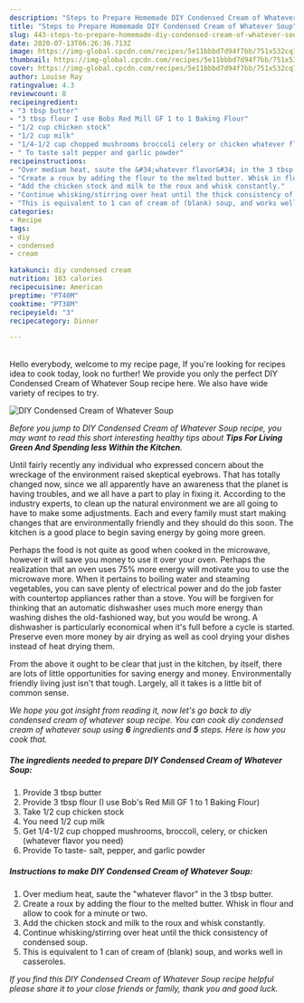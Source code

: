 ```yaml
---
description: "Steps to Prepare Homemade DIY Condensed Cream of Whatever Soup"
title: "Steps to Prepare Homemade DIY Condensed Cream of Whatever Soup"
slug: 443-steps-to-prepare-homemade-diy-condensed-cream-of-whatever-soup
date: 2020-07-13T06:26:36.713Z
image: https://img-global.cpcdn.com/recipes/5e11bbbd7d94f7bb/751x532cq70/diy-condensed-cream-of-whatever-soup-recipe-main-photo.jpg
thumbnail: https://img-global.cpcdn.com/recipes/5e11bbbd7d94f7bb/751x532cq70/diy-condensed-cream-of-whatever-soup-recipe-main-photo.jpg
cover: https://img-global.cpcdn.com/recipes/5e11bbbd7d94f7bb/751x532cq70/diy-condensed-cream-of-whatever-soup-recipe-main-photo.jpg
author: Louise Ray
ratingvalue: 4.3
reviewcount: 8
recipeingredient:
- "3 tbsp butter"
- "3 tbsp flour I use Bobs Red Mill GF 1 to 1 Baking Flour"
- "1/2 cup chicken stock"
- "1/2 cup milk"
- "1/4-1/2 cup chopped mushrooms broccoli celery or chicken whatever flavor you need"
- " To taste salt pepper and garlic powder"
recipeinstructions:
- "Over medium heat, saute the &#34;whatever flavor&#34; in the 3 tbsp butter."
- "Create a roux by adding the flour to the melted butter. Whisk in flour and allow to cook for a minute or two."
- "Add the chicken stock and milk to the roux and whisk constantly."
- "Continue whisking/stirring over heat until the thick consistency of condensed soup."
- "This is equivalent to 1 can of cream of (blank) soup, and works well in casseroles."
categories:
- Recipe
tags:
- diy
- condensed
- cream

katakunci: diy condensed cream 
nutrition: 103 calories
recipecuisine: American
preptime: "PT40M"
cooktime: "PT38M"
recipeyield: "3"
recipecategory: Dinner

---
```

<br>
Hello everybody, welcome to my recipe page, If you're looking for recipes idea to cook today, look no further! We provide you only the perfect DIY Condensed Cream of Whatever Soup recipe here. We also have wide variety of recipes to try.
<br>


![DIY Condensed Cream of Whatever Soup](https://img-global.cpcdn.com/recipes/5e11bbbd7d94f7bb/751x532cq70/diy-condensed-cream-of-whatever-soup-recipe-main-photo.jpg)

<i>Before you jump to DIY Condensed Cream of Whatever Soup recipe, you may want to read this short interesting healthy tips about 
<strong>Tips For Living Green And Spending less Within the Kitchen</strong>.</i>
</br>

Until fairly recently any individual who expressed concern about the wreckage of the environment raised skeptical eyebrows. That has totally changed now, since we all apparently have an awareness that the planet is having troubles, and we all have a part to play in fixing it. According to the industry experts, to clean up the natural environment we are all going to have to make some adjustments. Each and every family must start making changes that are environmentally friendly and they should do this soon. The kitchen is a good place to begin saving energy by going more green.

Perhaps the food is not quite as good when cooked in the microwave, however it will save you money to use it over your oven. Perhaps the realization that an oven uses 75% more energy will motivate you to use the microwave more. When it pertains to boiling water and steaming vegetables, you can save plenty of electrical power and do the job faster with countertop appliances rather than a stove. You will be forgiven for thinking that an automatic dishwasher uses much more energy than washing dishes the old-fashioned way, but you would be wrong. A dishwasher is particularly economical when it's full before a cycle is started. Preserve even more money by air drying as well as cool drying your dishes instead of heat drying them.

From the above it ought to be clear that just in the kitchen, by itself, there are lots of little opportunities for saving energy and money. Environmentally friendly living just isn't that tough. Largely, all it takes is a little bit of common sense.


<i>We hope you got insight from reading it, now let's go back to diy condensed cream of whatever soup recipe. You can cook diy condensed cream of whatever soup using <strong>6</strong> ingredients and <strong>5</strong> steps. Here is how you cook that.
</i>

##### The ingredients needed to prepare DIY Condensed Cream of Whatever Soup:

1. Provide 3 tbsp butter
1. Provide 3 tbsp flour (I use Bob&#39;s Red Mill GF 1 to 1 Baking Flour)
1. Take 1/2 cup chicken stock
1. You need 1/2 cup milk
1. Get 1/4-1/2 cup chopped mushrooms, broccoli, celery, or chicken (whatever flavor you need)
1. Provide  To taste- salt, pepper, and garlic powder


##### Instructions to make DIY Condensed Cream of Whatever Soup:

1. Over medium heat, saute the &#34;whatever flavor&#34; in the 3 tbsp butter.
1. Create a roux by adding the flour to the melted butter. Whisk in flour and allow to cook for a minute or two.
1. Add the chicken stock and milk to the roux and whisk constantly.
1. Continue whisking/stirring over heat until the thick consistency of condensed soup.
1. This is equivalent to 1 can of cream of (blank) soup, and works well in casseroles.


<i>If you find this DIY Condensed Cream of Whatever Soup recipe helpful please share it to your close friends or family, thank you and good luck.</i>
